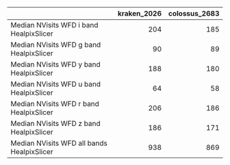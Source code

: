 |                                            |   kraken_2026 |   colossus_2683 |
|:-------------------------------------------|--------------:|----------------:|
| Median NVisits WFD i band HealpixSlicer    |           204 |             185 |
| Median NVisits WFD g band HealpixSlicer    |            90 |              89 |
| Median NVisits WFD y band HealpixSlicer    |           188 |             180 |
| Median NVisits WFD u band HealpixSlicer    |            64 |              58 |
| Median NVisits WFD r band HealpixSlicer    |           206 |             186 |
| Median NVisits WFD z band HealpixSlicer    |           186 |             171 |
| Median NVisits WFD all bands HealpixSlicer |           938 |             869 |

